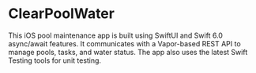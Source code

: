 # ClearPoolWater
This iOS pool maintenance app is built using SwiftUI and Swift 6.0 async/await features. It communicates with a Vapor-based REST API to manage pools, tasks, and water status. The app also uses the latest Swift Testing tools for unit testing.
